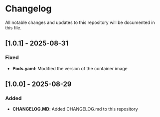 # Changelog

All notable changes and updates to this repository will be documented in this file.

## [1.0.1] - 2025-08-31

### Fixed
- **Pods.yaml**: Modified the version of the container image

## [1.0.0] - 2025-08-29

### Added
- **CHANGELOG.MD**: Added CHANGELOG.md to this repository

